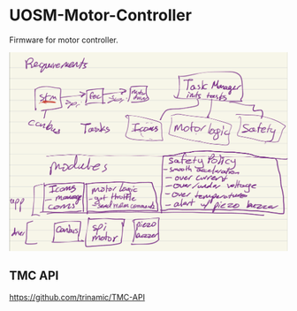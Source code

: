 # UOSM-Motor-Controller

Firmware for motor controller.

<img src="Images/requirements.png"/>

## TMC API

https://github.com/trinamic/TMC-API
